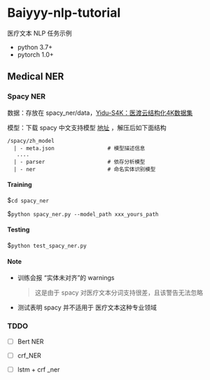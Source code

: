 # Baiyyy-nlp-tutorial

医疗文本 NLP 任务示例

+ python 3.7+
+ pytorch 1.0+

## Medical NER

### Spacy NER

数据：存放在 spacy_ner/data，[Yidu-S4K：医渡云结构化4K数据集](https://github.com/lrs1353281004/Chinese_medical_NLP#1-yidu-s4k%E5%8C%BB%E6%B8%A1%E4%BA%91%E7%BB%93%E6%9E%84%E5%8C%964k%E6%95%B0%E6%8D%AE%E9%9B%86)

模型：下载 spacy 中文支持模型 [地址](https://github.com/explosion/spacy-models/releases/download/zh_core_web_md-2.3.1/zh_core_web_md-2.3.1.tar.gz) ，解压后如下面结构

```
/spacy/zh_model    
  | - meta.json                 # 模型描述信息           
   ....
  | - parser                    # 依存分析模型
  | - ner                       # 命名实体识别模型
```

#### Training

$``cd spacy_ner``

$``python spacy_ner.py --model_path xxx_yours_path``

#### Testing

$``python test_spacy_ner.py``

#### **Note**

+ 训练会报 “实体未对齐”的 warnings

  > 这是由于 spacy 对医疗文本分词支持很差，且该警告无法忽略

+ 测试表明 spacy 并不适用于 医疗文本这种专业领域


### TDDO

- [ ] Bert NER
- [ ] crf_NER
- [ ] lstm + crf _ner


